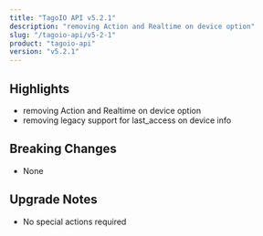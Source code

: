 ```yaml
---
title: "TagoIO API v5.2.1"
description: "removing Action and Realtime on device option"
slug: "/tagoio-api/v5-2-1"
product: "tagoio-api"
version: "v5.2.1"
---
```


## Highlights

- removing Action and Realtime on device option
- removing legacy support for last_access on device info

## Breaking Changes

- None

## Upgrade Notes

- No special actions required
